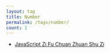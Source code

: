 ```yaml
---
layout: tag
title: Number
permalink: /tags/number/
count: 1
---
```


- [JavaScript Zi Fu Chuan Zhuan Shu Zi ](https://harttle.land/2020/11/22/javascript-string-to-number.html)
